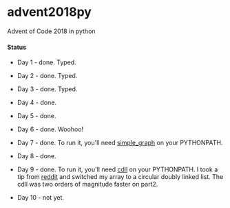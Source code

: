 # advent2018py
Advent of Code 2018 in python

#### Status

* Day 1 - done. Typed.

* Day 2 - done. Typed.

* Day 3 - done. Typed.

* Day 4 - done.

* Day 5 - done.

* Day 6 - done. Woohoo!

* Day 7 - done. To run it, you'll need [simple_graph](https://github.com/bfollek/simple_graph) on your PYTHONPATH.

* Day 8 - done.

* Day 9 - done. To run it, you'll need [cdll](https://github.com/bfollek/cdll) on your PYTHONPATH. I took a tip from [reddit](https://www.reddit.com/r/adventofcode/comments/a4j11i/2018_day_9_part_2_strategy_help/) and switched my array to a circular doubly linked list. The cdll was two orders of magnitude faster on part2.

* Day 10 - not yet.
